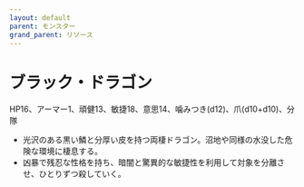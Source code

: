 ```yaml
---
layout: default
parent: モンスター
grand_parent: リソース
---
```


# ブラック・ドラゴン

HP16、アーマー1、頑健13、敏捷18、意思14、噛みつき(d12)、爪(d10+d10)、分隊

- 光沢のある黒い鱗と分厚い皮を持つ両棲ドラゴン。沼地や同様の水没した危険な環境に棲息する。
- 凶暴で残忍な性格を持ち、暗闇と驚異的な敏捷性を利用して対象を分離させ、ひとりずつ殺していく。
